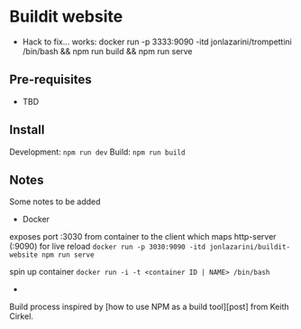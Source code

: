 # Buildit website
- Hack to fix...
works: docker run -p 3333:9090 -itd jonlazarini/trompettini /bin/bash && npm run build && npm run serve


## Pre-requisites

- TBD

## Install
Development: `npm run dev`
Build: `npm run build`

## Notes
Some notes to be added

- Docker

exposes port :3030 from container to the client which maps http-server (:9090) for live reload
`docker run -p 3030:9090 -itd jonlazarini/buildit-website npm run serve`

spin up container
`docker run -i -t <container ID | NAME> /bin/bash`

-
Build process inspired by [how to use NPM as a build tool][post] from Keith Cirkel.

